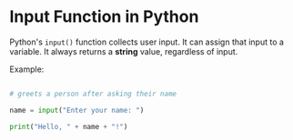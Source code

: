 # Input Function in Python



Python's `input()` function collects user input. It can assign that input to a variable. It always returns a **string** value, regardless of input. 



Example:



```python

# greets a person after asking their name

name = input("Enter your name: ")

print("Hello, " + name + "!")

```


